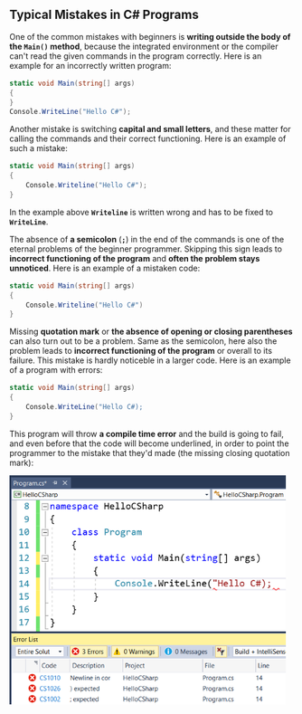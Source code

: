 ## Typical Mistakes in C# Programs

One of the common mistakes with beginners is **writing outside the body of the ``Main()`` method**, because the integrated environment or the compiler can't read the given commands in the program correctly. Here is an example for an incorrectly written program:

```csharp
static void Main(string[] args)
{
}
Console.WriteLine("Hello C#");
```

Another mistake is switching **capital and small letters**, and these matter for calling the commands and their correct functioning. Here is an example of such a mistake:

```csharp
static void Main(string[] args)
{
    Console.Writeline("Hello C#");
}
```

In the example above **`Writeline`** is written wrong and has to be fixed to **`WriteLine`**.

The absence of **a semicolon** (**`;`**) in the end of the commands is one of the eternal problems of the beginner programmer. Skipping this sign leads to **incorrect functioning of the program** and **often the problem stays unnoticed**. Here is an example of a mistaken code:

```csharp
static void Main(string[] args)
{
    Console.Writeline("Hello C#")
}
```

Missing **quotation mark** or **the absence of opening or closing parentheses** can also turn out to be a problem. Same as the semicolon, here also the problem leads to **incorrect functioning of the program** or overall to its failure. This mistake is hardly noticeble in a larger code. Here is an example of a program with errors:

```csharp
static void Main(string[] args)
{
    Console.WriteLine("Hello C#);
}
```

This program will throw **a compile time error** and the build is going to fail, and even before that the code will become underlined, in order to point the programmer to the mistake that they'd made (the missing closing quotation mark):

![](/assets/chapter-1-images/01.Hello-csharp-08.png)
